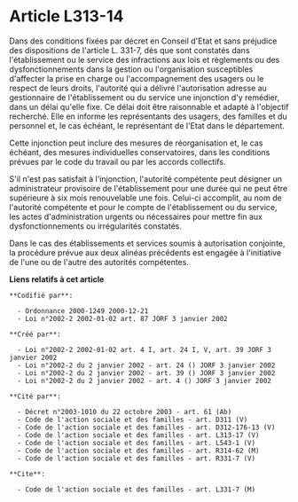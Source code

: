 # Article L313-14

Dans des conditions fixées par décret en Conseil d'Etat et sans préjudice des dispositions de l'article L. 331-7, dès que
sont constatés dans l'établissement ou le service des infractions aux lois et règlements ou des dysfonctionnements dans la
gestion ou l'organisation susceptibles d'affecter la prise en charge ou l'accompagnement des usagers ou le respect de leurs
droits, l'autorité qui a délivré l'autorisation adresse au gestionnaire de l'établissement ou du service une injonction d'y
remédier, dans un délai qu'elle fixe. Ce délai doit être raisonnable et adapté à l'objectif recherché. Elle en informe les
représentants des usagers, des familles et du personnel et, le cas échéant, le représentant de l'Etat dans le département.

Cette injonction peut inclure des mesures de réorganisation et, le cas échéant, des mesures individuelles conservatoires,
dans les conditions prévues par le code du travail ou par les accords collectifs.

S'il n'est pas satisfait à l'injonction, l'autorité compétente peut désigner un administrateur provisoire de l'établissement
pour une durée qui ne peut être supérieure à six mois renouvelable une fois. Celui-ci accomplit, au nom de l'autorité
compétente et pour le compte de l'établissement ou du service, les actes d'administration urgents ou nécessaires pour mettre
fin aux dysfonctionnements ou irrégularités constatés.

Dans le cas des établissements et services soumis à autorisation conjointe, la procédure prévue aux deux alinéas précédents
est engagée à l'initiative de l'une ou de l'autre des autorités compétentes.

**Liens relatifs à cet article**

	**Codifié par**:

	  - Ordonnance 2000-1249 2000-12-21
	  - Loi n°2002-2 2002-01-02 art. 87 JORF 3 janvier 2002

	**Créé par**:

	  - Loi n°2002-2 2002-01-02 art. 4 I, art. 24 I, V, art. 39 JORF 3 janvier 2002
	  - Loi n°2002-2 du 2 janvier 2002 - art. 24 () JORF 3 janvier 2002
	  - Loi n°2002-2 du 2 janvier 2002 - art. 39 () JORF 3 janvier 2002
	  - Loi n°2002-2 du 2 janvier 2002 - art. 4 () JORF 3 janvier 2002

	**Cité par**:

	  - Décret n°2003-1010 du 22 octobre 2003 - art. 61 (Ab)
	  - Code de l'action sociale et des familles - art. D311 (V)
	  - Code de l'action sociale et des familles - art. D312-176-13 (V)
	  - Code de l'action sociale et des familles - art. L313-17 (V)
	  - Code de l'action sociale et des familles - art. L543-1 (V)
	  - Code de l'action sociale et des familles - art. R314-62 (M)
	  - Code de l'action sociale et des familles - art. R331-7 (V)

	**Cite**:

	  - Code de l'action sociale et des familles - art. L331-7 (M)
